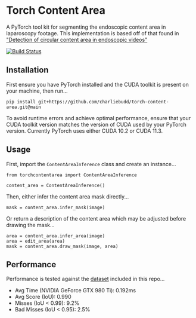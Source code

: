 # Torch Content Area
A PyTorch tool kit for segmenting the endoscopic content area in laparoscopy footage. This implementation is based off of that found in ["Detection of circular content area in endoscopic videos"](http://www-itec.uni-klu.ac.at/bib/files/CircleDetection.pdf)

[![Build Status](https://github.com/charliebudd/torch-content-area/actions/workflows/build.yml/badge.svg)](https://github.com/charliebudd/torch-content-area/actions/workflows/build.yml)


## Installation
First ensure you have PyTorch installed and the CUDA toolkit is present on your machine, then run...
```
pip install git+https://github.com/charliebudd/torch-content-area.git@main
```
To avoid runtime errors and achieve optimal performance, ensure that your CUDA toolkit version matches the version of CUDA used by your PyTorch version. Currently PyTorch uses either CUDA 10.2 or CUDA 11.3. 

## Usage

First, import the `ContentAreaInference` class and create an instance...
```
from torchcontentarea import ContentAreaInference

content_area = ContentAreaInference()
```
Then, either infer the content area mask directly...
```
mask = content_area.infer_mask(image)
```
Or return a description of the content area which may be adjusted before drawing the mask...
```
area = content_area.infer_area(image)
area = edit_area(area)
mask = content_area.draw_mask(image, area)
```

## Performance
Performance is tested against the [dataset](testing/data) included in this repo...
<!-- performance stats start -->
- Avg Time (NVIDIA GeForce GTX 980 Ti): 0.192ms
- Avg Score (IoU): 0.990
- Misses (IoU < 0.99): 9.2%
- Bad Misses (IoU < 0.95): 2.5% 
<!-- performance stats end -->

